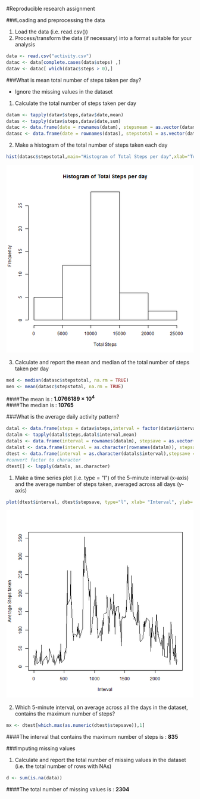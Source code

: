 #Reproducible research assignment


###Loading and preprocessing the data

1. Load the data (i.e. read.csv())
2. Process/transform the data (if necessary) into a format suitable for your analysis

```r
data <- read.csv("activity.csv")
datac <- data[complete.cases(data$steps) ,]
datav <- datac[ which(datac$steps > 0),]
```

###What is mean total number of steps taken per day?

- Ignore the missing values in the dataset

1. Calculate the total number of steps taken per day


```r
datam <- tapply(datav$steps,datav$date,mean)
datas <- tapply(datav$steps,datav$date,sum)
datac <- data.frame(date = rownames(datam), stepsmean = as.vector(datam) )
datasc <- data.frame(date = rownames(datas), stepstotal = as.vector(datas) )
```

2. Make a histogram of the total number of steps taken each day

```r
hist(datasc$stepstotal,main="Histogram of Total Steps per day",xlab="Total Steps")
```

![plot of chunk unnamed-chunk-3](figure/unnamed-chunk-3-1.png) 

3. Calculate and report the mean and median of the total number of steps taken per day

```r
med <- median(datasc$stepstotal, na.rm = TRUE)
men <- mean(datasc$stepstotal, na.rm = TRUE)
```
####The mean is   : **1.0766189 &times; 10<sup>4</sup>**  
####The median is : **10765**

###What is the average daily activity pattern?


```r
datal <- data.frame(steps = datav$steps,interval = factor(datav$interval))
datalm <- tapply(datal$steps,datal$interval,mean)
datals <- data.frame(interval = rownames(datalm), stepsave = as.vector(datalm) )
datalst <- data.frame(interval = as.character(rownames(datalm)), stepsave = as.vector(datalm) )
dtest <- data.frame(interval = as.character(datals$interval),stepsave = datals$stepsave)
#convert factor to character
dtest[] <- lapply(datals, as.character)
```

1. Make a time series plot (i.e. type = "l") of the 5-minute interval (x-axis) and the average number of steps taken, averaged across all days (y-axis)


```r
plot(dtest$interval, dtest$stepsave, type="l", xlab= "Interval", ylab= "Average Steps taken")
```

![plot of chunk unnamed-chunk-5](figure/unnamed-chunk-5-1.png) 

2. Which 5-minute interval, on average across all the days in the dataset, contains the maximum number of steps?


```r
mx <- dtest[which.max(as.numeric(dtest$stepsave)),1]
```

####The interval that contains the maximum number of steps is : **835**

###Imputing missing values

1. Calculate and report the total number of missing values in the dataset (i.e. the total number of rows with NAs)


```r
d <- sum(is.na(data))
```

####The total number of missing values is : **2304**
